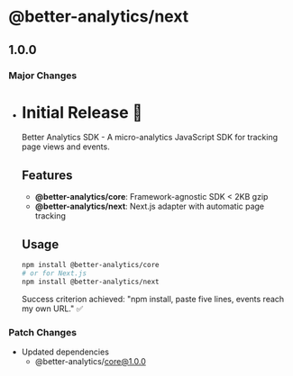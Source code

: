 # @better-analytics/next

## 1.0.0

### Major Changes

- # Initial Release 🚀

  Better Analytics SDK - A micro-analytics JavaScript SDK for tracking page views and events.

  ## Features

  - **@better-analytics/core**: Framework-agnostic SDK < 2KB gzip
  - **@better-analytics/next**: Next.js adapter with automatic page tracking

  ## Usage

  ```bash
  npm install @better-analytics/core
  # or for Next.js
  npm install @better-analytics/next
  ```

  Success criterion achieved: "npm install, paste five lines, events reach my own URL." ✅

### Patch Changes

- Updated dependencies
  - @better-analytics/core@1.0.0
